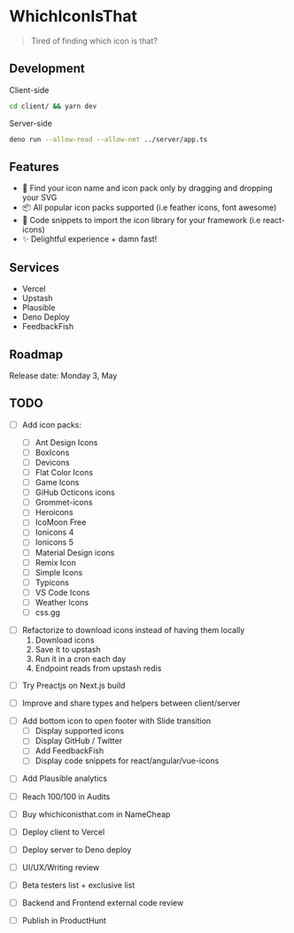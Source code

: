 # WhichIconIsThat

> Tired of finding which icon is that?

## Development

Client-side

```bash
cd client/ && yarn dev
```

Server-side

```bash
deno run --allow-read --allow-net ../server/app.ts
```

## Features

- 🔎 Find your icon name and icon pack only by dragging and dropping your SVG
- 📦 All popular icon packs supported (i.e feather icons, font awesome)
- 📎 Code snippets to import the icon library for your framework (i.e react-icons)
- ✨ Delightful experience + damn fast!

## Services

- Vercel
- Upstash
- Plausible
- Deno Deploy
- FeedbackFish

## Roadmap

Release date: Monday 3, May

## TODO

- [ ] Add icon packs:

  - [ ] Ant Design Icons
  - [ ] BoxIcons
  - [ ] Devicons
  - [ ] Flat Color Icons
  - [ ] Game Icons
  - [ ] GiHub Octicons icons
  - [ ] Grommet-icons
  - [ ] Heroicons
  - [ ] IcoMoon Free
  - [ ] Ionicons 4
  - [ ] Ionicons 5
  - [ ] Material Design icons
  - [ ] Remix Icon
  - [ ] Simple Icons
  - [ ] Typicons
  - [ ] VS Code Icons
  - [ ] Weather Icons
  - [ ] css.gg

* [ ] Refactorize to download icons instead of having them locally
  1. Download icons
  2. Save it to upstash
  3. Run it in a cron each day
  4. Endpoint reads from upstash redis

- [ ] Try Preactjs on Next.js build

* [ ] Improve and share types and helpers between client/server

- [ ] Add bottom icon to open footer with Slide transition
  - [ ] Display supported icons
  - [ ] Display GitHub / Twitter
  - [ ] Add FeedbackFish
  - [ ] Display code snippets for react/angular/vue-icons

* [ ] Add Plausible analytics

- [ ] Reach 100/100 in Audits

* [ ] Buy whichiconisthat.com in NameCheap

- [ ] Deploy client to Vercel

* [ ] Deploy server to Deno deploy

- [ ] UI/UX/Writing review

* [ ] Beta testers list + exclusive list

- [ ] Backend and Frontend external code review

* [ ] Publish in ProductHunt
